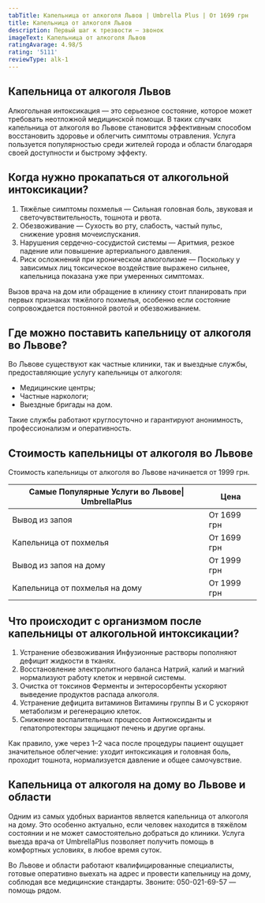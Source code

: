 ```yaml
---
tabTitle: Капельница от алкоголя Львов | Umbrella Plus | От 1699 грн
title: Капельница от алкоголя Львов
description: Первый шаг к трезвости — звонок
imageText: Капельница от алкоголя Львов
ratingAvarage: 4.98/5
rating: '5111'
reviewType: alk-1
---
```


## Капельница от алкоголя Львов

Алкогольная интоксикация — это серьезное состояние, которое может требовать неотложной медицинской помощи. В таких случаях капельница от алкоголя во Львове становится эффективным способом восстановить здоровье и облегчить симптомы отравления. Услуга пользуется популярностью среди жителей города и области благодаря своей доступности и быстрому эффекту.

## Когда нужно прокапаться от алкогольной интоксикации?

1. Тяжёлые симптомы похмелья
   — Сильная головная боль, звуковая и светочувствительность, тошнота и рвота.
2. Обезвоживание
   — Сухость во рту, слабость, частый пульс, снижение уровня мочеиспускания.
3. Нарушения сердечно-сосудистой системы
   — Аритмия, резкое падение или повышение артериального давления.
4. Риск осложнений при хроническом алкоголизме
   — Поскольку у зависимых лиц токсическое воздействие выражено сильнее, капельница показана уже при умеренных симптомах.

Вызов врача на дом или обращение в клинику стоит планировать при первых признаках тяжёлого похмелья, особенно если состояние сопровождается постоянной рвотой и обезвоживанием.

## Где можно поставить капельницу от алкоголя во Львове?

Во Львове существуют как частные клиники, так и выездные службы, предоставляющие услугу капельницы от алкоголя:

* Медицинские центры;
* Частные наркологи;
* Выездные бригады на дом.

Такие службы работают круглосуточно и гарантируют анонимность, профессионализм и оперативность.

## Стоимость капельницы от алкоголя во Львове

Стоимость капельницы от алкоголя во Львове начинается от 1999 грн.

| Самые Популярные Услуги во Львове\| UmbrellaPlus | Цена        |
| ------------------------------------------------ | ----------- |
| Вывод из запоя                                   | От 1699 грн |
| Капельница от похмелья                           | От 1699 грн |
| Вывод из запоя на дому                           | От 1999 грн |
| Капельница от похмелья на дому                   | От 1999 грн |

## Что происходит с организмом после капельницы от алкогольной интоксикации?

1. Устранение обезвоживания
    Инфузионные растворы пополняют дефицит жидкости в тканях. 
2. Восстановление электролитного баланса
    Натрий, калий и магний нормализуют работу клеток и нервной системы. 
3. Очистка от токсинов
    Ферменты и энтеросорбенты ускоряют выведение продуктов распада алкоголя. 
4. Устранение дефицита витаминов
    Витамины группы B и C ускоряют метаболизм и регенерацию клеток. 
5. Снижение воспалительных процессов
    Антиоксиданты и гепатопротекторы защищают печень и другие органы. 

Как правило, уже через 1–2 часа после процедуры пациент ощущает значительное облегчение: уходит интоксикация и головная боль, проходит тошнота, нормализуется давление и общее самочувствие.

## Капельница от алкоголя на дому во Львове и области

Одним из самых удобных вариантов является капельница от алкоголя на дому. Это особенно актуально, если человек находится в тяжёлом состоянии и не может самостоятельно добраться до клиники. Услуга выезда врача от UmbrellaPlus позволяет получить помощь в комфортных условиях, в любое время суток.

Во Львове и области работают квалифицированные специалисты, готовые оперативно выехать на адрес и провести капельницу на дому, соблюдая все медицинские стандарты.
 Звоните: 050-021-69-57 — помощь рядом.
